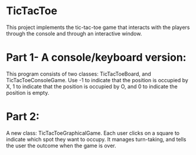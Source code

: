 # TicTacToe

This project implements the tic-tac-toe game that interacts with the players through the console and through an interactive window.

# Part 1- A console/keyboard version:
This program consists of two classes: TicTacToeBoard, and TicTacToeConsoleGame.
Use -1 to indicate that the position is occupied by X, 1 to indicate that the position is occupied by O, and 0 to indicate the position is empty.


# Part 2:
A new class: TicTacToeGraphicalGame.
Each user clicks on a square to indicate which spot they want to occupy. It manages turn-taking, and tells the user the outcome when the game is over.
